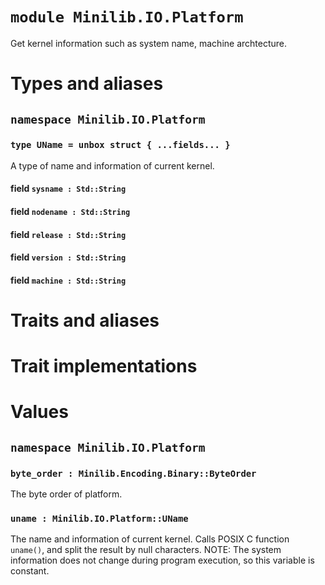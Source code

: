 # `module Minilib.IO.Platform`

Get kernel information such as system name, machine archtecture.

# Types and aliases

## `namespace Minilib.IO.Platform`

### `type UName = unbox struct { ...fields... }`

A type of name and information of current kernel.

#### field `sysname : Std::String`

#### field `nodename : Std::String`

#### field `release : Std::String`

#### field `version : Std::String`

#### field `machine : Std::String`

# Traits and aliases

# Trait implementations

# Values

## `namespace Minilib.IO.Platform`

### `byte_order : Minilib.Encoding.Binary::ByteOrder`

The byte order of platform.

### `uname : Minilib.IO.Platform::UName`

The name and information of current kernel.
Calls POSIX C function `uname()`, and split the result by null characters.
NOTE: The system information does not change during program execution,
so this variable is constant.